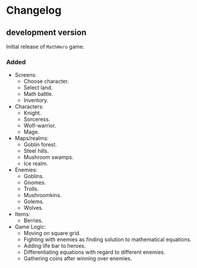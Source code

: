 # Changelog

## development version

Initial release of `MathHero` game.

### Added

* Screens:
  * Choose character.
  * Select land.
  * Math battle.
  * Inventory.
* Characters:
  * Knight.
  * Sorceress.
  * Wolf-warrior.
  * Mage.
* Maps/realms:
  * Goblin forest.
  * Steel hills.
  * Mushroom swamps.
  * Ice realm.
* Enemies:
  * Goblins.
  * Gnomes.
  * Trolls.
  * Mushroomkins.
  * Golems.
  * Wolves.
* Items:
  * Berries.
* Game Logic:
  * Moving on square grid.
  * Fighting with enemies as finding solution to mathematical equations.
  * Adding life bar to heroes.
  * Differentiating equations with regard to different enemies.
  * Gathering coins after winning over enemies.